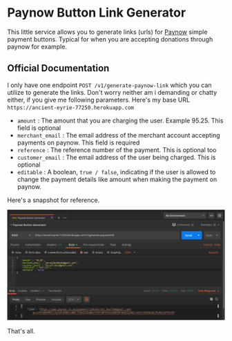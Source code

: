 # Paynow Button Link Generator

This little service allows you to generate links (urls) for [Paynow](https://paynow.co.zw) simple payment buttons. Typical for when you are accepting donations through paynow for example.

## Official Documentation

I only have one endpoint `POST /v1/generate-paynow-link` which you can utilize to generate the links. Don't worry neither am i demanding or chatty either, if you give me following parameters. Here's my base URL `https://ancient-eyrie-77250.herokuapp.com`

- `amount` : The amount that you are charging the user. Example 95.25. This field is optional
- `merchant_email` : The email address of the merchant account accepting payments on paynow. This field is required
- `reference` : The reference number of the payment. This is optional too
- `customer_email` : The email address of the user being charged. This is optional
- `editable` : A boolean, `true / false`, indicating if the user is allowed to change the payment details like amount when making the payment on paynow.

Here's a snapshot for reference.

![example paynow php button documentation](https://raw.githubusercontent.com/Berzel/paynow-button/master/paynow_link.png)

That's all.
